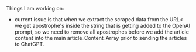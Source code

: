 Things I am working on:

- current issue is that when we extract the scraped data from the URL< we get apostrophe's inside the string that is getting added to the OpenAI prompt, so we need to remove all apostrophes before we add the article content into the main article_Content_Array prior to sending the articles to ChatGPT.
